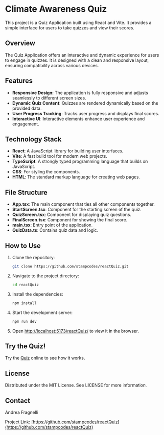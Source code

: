 # Climate Awareness Quiz

This project is a Quiz Application built using React and Vite. It provides a simple interface for users to take quizzes and view their scores.

## Overview

The Quiz Application offers an interactive and dynamic experience for users to engage in quizzes. It is designed with a clean and responsive layout, ensuring compatibility across various devices.

## Features

- **Responsive Design**: The application is fully responsive and adjusts seamlessly to different screen sizes.
- **Dynamic Quiz Content**: Quizzes are rendered dynamically based on the provided data.
- **User Progress Tracking**: Tracks user progress and displays final scores.
- **Interactive UI**: Interactive elements enhance user experience and engagement.

## Technology Stack

- **React**: A JavaScript library for building user interfaces.
- **Vite**: A fast build tool for modern web projects.
- **TypeScript**: A strongly typed programming language that builds on JavaScript.
- **CSS**: For styling the components.
- **HTML**: The standard markup language for creating web pages.

## File Structure

- **App.tsx**: The main component that ties all other components together.
- **StartScreen.tsx**: Component for the starting screen of the quiz.
- **QuizScreen.tsx**: Component for displaying quiz questions.
- **FinalScreen.tsx**: Component for showing the final score.
- **main.tsx**: Entry point of the application.
- **QuizData.ts**: Contains quiz data and logic.

## How to Use

1. Clone the repository:

   ```sh
   git clone https://github.com/stampcodes/reactQuiz.git
   ```

2. Navigate to the project directory:

   ```sh
   cd reactQuiz
   ```

3. Install the dependencies:

   ```sh
   npm install
   ```

4. Start the development server:

   ```sh
   npm run dev
   ```

5. Open [http://localhost:5173/reactQuiz/](http://localhost:5173/reactQuiz/) to view it in the browser.

## Try the Quiz!

Try the [Quiz](https://stampcodes.github.io/reactQuiz/) online to see how it works.

## License

Distributed under the MIT License. See LICENSE for more information.

## Contact

Andrea Fragnelli

Project Link: [https://github.com/stampcodes/reactQuiz](https://github.com/stampcodes/reactQuiz)
